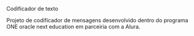 Codificador de texto

Projeto de codificador de mensagens desenvolvido dentro do programa ONE oracle next education em parceiria com a Alura.
